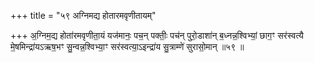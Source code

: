 +++
title = "५९ अग्निमद्य होतारमवृणीतायम्"

+++
अ॒ग्निम॒द्य होता॑रमवृणीता॒यं यज॑मानः॒ पच॒न् पक्तीः॒ पच॑न् पुरो॒डाशा॑न् ब॒ध्नन्न॒श्विभ्यां॒ छाग॒ꣳ सर॑स्वत्यै मे॒षमिन्द्रा॑यऽऋष॒भꣳ सु॒न्वन्न॒श्विभ्या॒ꣳ सर॑स्वत्या॒ऽइन्द्रा॑य सु॒त्राम्णे॑ सुरासो॒मान् ॥५९ ॥